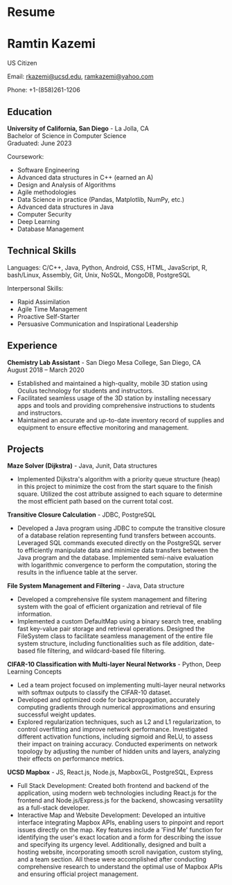 # Resume

# Ramtin Kazemi

US Citizen

Email: rkazemi@ucsd.edu, ramkazemi@yahoo.com

Phone: +1-(858)261-1206

## Education

**University of California, San Diego** - La Jolla, CA  
Bachelor of Science in Computer Science  
Graduated: June 2023

Coursework:
- Software Engineering
- Advanced data structures in C++ (earned an A)
- Design and Analysis of Algorithms
- Agile methodologies
- Data Science in practice (Pandas, Matplotlib, NumPy, etc.)
- Advanced data structures in Java
- Computer Security
- Deep Learning
- Database Management

## Technical Skills

Languages: C/C++, Java, Python, Android, CSS, HTML, JavaScript, R, bash/Linux, Assembly, Git, Unix, NoSQL, MongoDB, PostgreSQL

Interpersonal Skills:
- Rapid Assimilation
- Agile Time Management
- Proactive Self-Starter
- Persuasive Communication and Inspirational Leadership

## Experience

**Chemistry Lab Assistant** - San Diego Mesa College, San Diego, CA  
August 2018 – March 2020

- Established and maintained a high-quality, mobile 3D station using Oculus technology for students and instructors.
- Facilitated seamless usage of the 3D station by installing necessary apps and tools and providing comprehensive instructions to students and instructors.
- Maintained an accurate and up-to-date inventory record of supplies and equipment to ensure effective monitoring and management.

## Projects

**Maze Solver (Dijkstra)** - Java, Junit, Data structures

- Implemented Dijkstra's algorithm with a priority queue structure (heap) in this project to minimize the cost from the start square to the finish square. Utilized the cost attribute assigned to each square to determine the most efficient path based on the current total cost.

**Transitive Closure Calculation** - JDBC, PostgreSQL

- Developed a Java program using JDBC to compute the transitive closure of a database relation representing fund transfers between accounts. Leveraged SQL commands executed directly on the PostgreSQL server to efficiently manipulate data and minimize data transfers between the Java program and the database. Implemented semi-naive evaluation with logarithmic convergence to perform the computation, storing the results in the influence table at the server.

**File System Management and Filtering** - Java, Data structure

- Developed a comprehensive file system management and filtering system with the goal of efficient organization and retrieval of file information.
- Implemented a custom DefaultMap using a binary search tree, enabling fast key-value pair storage and retrieval operations. Designed the FileSystem class to facilitate seamless management of the entire file system structure, including functionalities such as file addition, date-based file filtering, and wildcard-based file filtering.

**CIFAR-10 Classification with Multi-layer Neural Networks** - Python, Deep Learning Concepts

- Led a team project focused on implementing multi-layer neural networks with softmax outputs to classify the CIFAR-10 dataset.
- Developed and optimized code for backpropagation, accurately computing gradients through numerical approximations and ensuring successful weight updates.
- Explored regularization techniques, such as L2 and L1 regularization, to control overfitting and improve network performance. Investigated different activation functions, including sigmoid and ReLU, to assess their impact on training accuracy. Conducted experiments on network topology by adjusting the number of hidden units and layers, analyzing their effects on performance metrics.

**UCSD Mapbox** - JS, React.js, Node.js, MapboxGL, PostgreSQL, Express

- Full Stack Development: Created both frontend and backend of the application, using modern web technologies including React.js for the frontend and Node.js/Express.js for the backend, showcasing versatility as a full-stack developer.
- Interactive Map and Website Development: Developed an intuitive interface integrating Mapbox APIs, enabling users to pinpoint and report issues directly on the map. Key features include a 'Find Me' function for identifying the user's exact location and a form for describing the issue and specifying its urgency level. Additionally, designed and built a hosting website, incorporating smooth scroll navigation, custom styling, and a team section. All these were accomplished after conducting comprehensive research to understand the optimal use of Mapbox APIs and ensuring official project management.

